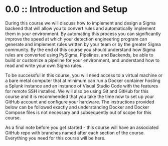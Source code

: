 # 0.0 :: Introduction and Setup

During this course we will discuss how to implement and design a Sigma backend that will allow you to convert rules and automatically implement them in your environment. By automating this process you can significantly improve the speed at which your detection engineering program can generate and implement rules written by your team or by the greater Sigma community. By the end of this course you should understand how Sigma rules are converted using PySigma, Pipelines, and Backends, be able to build or customize a pipeline for your environment, and understand how to read and write your own Sigma rules.

To be successful in this course, you will need access to a virtual machine or a bare metal computer that at minimum can run a Docker container hosting a Splunk instance and an instance of Visual Studio Code with the features for remote SSH installed. We will also be using Git and GitHub for this course and it is recommended that you take the time now to set up your GitHub account and configure your hardware. The instructions provided below can be followed exactly and understanding Docker and Docker Compose files is not necessary and subsequently out of scope for this course.

As a final note before you get started - this course will have an associated GitHub repo with branches named after each section of the course. Everything you need for this course will be here.

